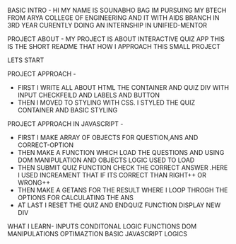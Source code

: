 BASIC INTRO - 
HI MY NAME IS SOUNABHO BAG 
IM PURSUING MY BTECH FROM ARYA COLLEGE OF ENGINEERING AND IT WITH AIDS BRANCH IN 3RD YEAR
CURENTLY DOING AN INTERNSHIP IN UNIFIED-MENTOR

PROJECT ABOUT - 
MY PROJECT IS ABOUT INTERACTIVE QUIZ APP
THIS IS THE SHORT README THAT HOW I APPROACH THIS SMALL PROJECT

LETS START

PROJECT APPROACH - 

* FIRST I WRITE ALL ABOUT HTML THE CONTAINER AND QUIZ DIV WITH INPUT CHECKFEILD AND LABELS AND BUTTON
* THEN I MOVED TO STYLING WITH CSS. I STYLED THE QUIZ CONTAINER AND  BASIC STYLING

 
 PROJECT APPROACH IN JAVASCRIPT -

 * FIRST I MAKE ARRAY OF OBJECTS FOR QUESTION,ANS AND CORRECT-OPTION 
 * THEN MAKE A FUNCTION WHICH LOAD THE QUESTIONS AND USING DOM MANIPULATION AND OBJECTS LOGIC USED TO LOAD
 * THEN SUBMIT QUIZ FUNCTION CHECK THE CORRECT ANSWER .HERE I USED INCREAMENT THAT IF ITS CORRECT THAN RIGHT++ OR WRONG++
 * THEN MAKE A GETANS FOR THE RESULT WHERE I LOOP THROGH THE OPTIONS FOR CALCULATING THE ANS
 * AT LAST I RESET THE QUIZ AND ENDQUIZ FUNCTION DISPLAY NEW DIV



WHAT I LEARN-
INPUTS
CONDITONAL LOGIC
FUNCTIONS
DOM MANIPULATIONS
OPTIMAZTION
BASIC JAVASCRIPT LOGICS
